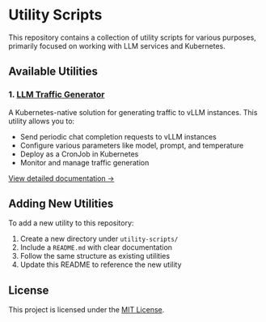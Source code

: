 # Utility Scripts

This repository contains a collection of utility scripts for various purposes, primarily focused on working with LLM services and Kubernetes.

## Available Utilities

### 1. [LLM Traffic Generator](./create-traffic-for-llm/README.md)

A Kubernetes-native solution for generating traffic to vLLM instances. This utility allows you to:

- Send periodic chat completion requests to vLLM instances
- Configure various parameters like model, prompt, and temperature
- Deploy as a CronJob in Kubernetes
- Monitor and manage traffic generation

[View detailed documentation →](./create-traffic-for-llm/README.md)

## Adding New Utilities

To add a new utility to this repository:

1. Create a new directory under `utility-scripts/`
2. Include a `README.md` with clear documentation
3. Follow the same structure as existing utilities
4. Update this README to reference the new utility

## License

This project is licensed under the [MIT License](LICENSE).
